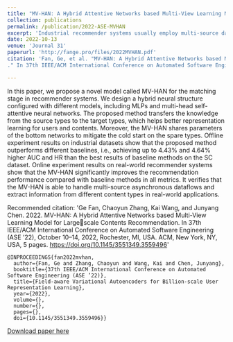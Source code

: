 ```yaml
---
title: "MV-HAN: A Hybrid Attentive Networks based Multi-View Learning Model for Large-scale Contents Recommendation"
collection: publications
permalink: /publication/2022-ASE-MVHAN
excerpt: 'Industrial recommender systems usually employ multi-source data to improve the recommendation quality, while effectively sharing information between different data sources remain a challenge. In this paper, we introduce a novel Multi-View Approach with Hybrid Attentive Networks (MV-HAN) for contents retrieval at the matching stage of recommender systems. The proposed model enables high-order feature interaction from various input features while effectively transferring knowledge between different types. By employing a well-placed parameters sharing strategy, the MV-HAN substantially improves the retrieval performance in sparse types. The designed MV-HAN inherits the efficiency advantages in the online service from the two-tower model, by mapping users and contents of different types into the same features space. This enables fast retrieval of similar contents with an approximate nearest neighbor algorithm. We conduct offline experiments on several industrial datasets, demonstrating that the proposed MV-HAN significantly outperforms baselines on the content retrieval tasks. Importantly, the MV-HAN is deployed in a real-world matching system. Online A/B test results show that the proposed method can significantly improve the quality of recommendations.'
date: 2022-10-13
venue: 'Journal 31'
paperurl: 'http://fange.pro/files/2022MVHAN.pdf'
citation: 'Fan, Ge, et al. "MV-HAN: A Hybrid Attentive Networks based Multi-View Learning Model for Large-scale Contents Recommendation
." In 37th IEEE/ACM International Conference on Automated Software Engineering (ASE ’22), 2022.'

---
```

In this paper, we propose a novel model called MV-HAN for the matching stage in recommender systems. We design a hybrid neural structure configured with different models, including MLPs and multi-head self-attentive neural networks. The proposed method transfers the knowledge from the source types to the target types, which helps better representation learning for users and contents. Moreover, the MV-HAN shares parameters of the bottom networks to mitigate the cold start on the spare types. Offline experiment results on industrial datasets show that the proposed method outperforms different baselines, i.e., achieving up to 4.43\% and 4.64\% higher AUC and HR than the best results of baseline methods on the SC dataset. 
Online experiment results on real-world recommender  systems show that the MV-HAN significantly improves the recommendation performance compared with baseline methods in all metrics. It verifies that the MV-HAN is able to handle multi-source asynchronous dataflows and extract information from different content types in real-world applications. 

Recommended citation: 'Ge Fan, Chaoyun Zhang, Kai Wang, and Junyang Chen. 2022. MV-HAN: A Hybrid Attentive Networks based Multi-View Learning Model for Largescale Contents Recommendation. In 37th IEEE/ACM International Conference on Automated Software Engineering (ASE ’22), October 10–14, 2022, Rochester, MI, USA. ACM, New York, NY, USA, 5 pages. https://doi.org/10.1145/3551349.3559496'

```
@INPROCEEDINGS{fan2022mvhan,
  author={Fan, Ge and Zhang, Chaoyun and Wang, Kai and Chen, Junyang},
  booktitle={37th IEEE/ACM International Conference on Automated Software Engineering (ASE ’22)}, 
  title={Field-aware Variational Autoencoders for Billion-scale User Representation Learning}, 
  year={2022},
  volume={},
  number={},
  pages={},
  doi={10.1145/3551349.3559496}}
```

[Download paper here](http://fange.pro/files/2022MVHAN.pdf)
